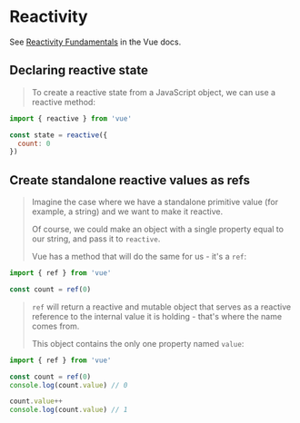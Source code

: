 # Reactivity

See [Reactivity Fundamentals](https://v3.vuejs.org/guide/reactivity-fundamentals.html) in the Vue docs.


## Declaring reactive state

> To create a reactive state from a JavaScript object, we can use a reactive method:

```javascript
import { reactive } from 'vue'

const state = reactive({
  count: 0
})
```


## Create standalone reactive values as refs

> Imagine the case where we have a standalone primitive value (for example, a string) and we want to make it reactive.
>
> Of course, we could make an object with a single property equal to our string, and pass it to `reactive`.
>
> Vue has a method that will do the same for us - it's a `ref`:

```javascript
import { ref } from 'vue'

const count = ref(0)
```

> `ref` will return a reactive and mutable object that serves as a reactive reference to the internal value it is holding - that's where the name comes from.
>
> This object contains the only one property named `value`:

```javascript
import { ref } from 'vue'

const count = ref(0)
console.log(count.value) // 0

count.value++
console.log(count.value) // 1
```
